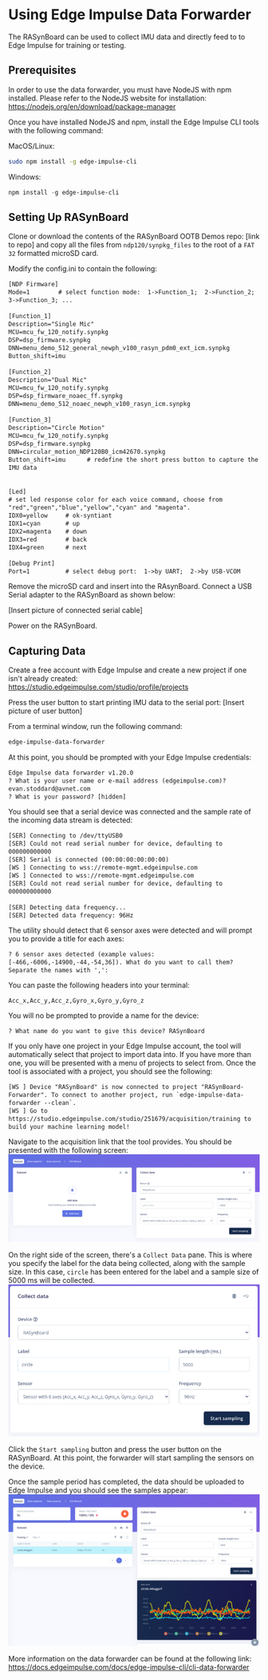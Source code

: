 # Using Edge Impulse Data Forwarder

The RASynBoard can be used to collect IMU data and directly feed to to Edge Impulse for training or testing.

## Prerequisites

In order to use the data forwarder, you must have NodeJS with npm installed. Please refer to the NodeJS website for installation: https://nodejs.org/en/download/package-manager

Once you have installed NodeJS and npm, install the Edge Impulse CLI tools with the following command:

MacOS/Linux:

```bash
sudo npm install -g edge-impulse-cli
```

Windows:

```Powershell
npm install -g edge-impulse-cli
```

## Setting Up RASynBoard

Clone or download the contents of the RASynBoard OOTB Demos repo: [link to repo] and copy all the files from `ndp120/synpkg_files` to the root of a `FAT 32` formatted microSD card.

Modify the config.ini to contain the following:

```
[NDP Firmware]
Mode=1        # select function mode:  1->Function_1;  2->Function_2;  3->Function_3; ...

[Function_1]
Description="Single Mic"
MCU=mcu_fw_120_notify.synpkg
DSP=dsp_firmware.synpkg
DNN=menu_demo_512_general_newph_v100_rasyn_pdm0_ext_icm.synpkg
Button_shift=imu 

[Function_2]
Description="Dual Mic"
MCU=mcu_fw_120_notify.synpkg
DSP=dsp_firmware_noaec_ff.synpkg
DNN=menu_demo_512_noaec_newph_v100_rasyn_icm.synpkg

[Function_3]
Description="Circle Motion"
MCU=mcu_fw_120_notify.synpkg
DSP=dsp_firmware.synpkg
DNN=circular_motion_NDP120B0_icm42670.synpkg
Button_shift=imu      # redefine the short press button to capture the IMU data


[Led]
# set led response color for each voice command, choose from "red","green","blue","yellow","cyan" and "magenta".
IDX0=yellow     # ok-syntiant
IDX1=cyan       # up
IDX2=magenta    # down
IDX3=red        # back
IDX4=green      # next

[Debug Print]
Port=1          # select debug port:  1->by UART;  2->by USB-VCOM
```

Remove the microSD card and insert into the RAsynBoard. Connect a USB Serial adapter to the RASynBoard as shown below:

[Insert picture of connected serial cable]

Power on the RASynBoard.

## Capturing Data

Create a free account with Edge Impulse and create a new project if one isn't already created: https://studio.edgeimpulse.com/studio/profile/projects

Press the user button to start printing IMU data to the serial port:
[Insert picture of user button]

From a terminal window, run the following command:

```bash
edge-impulse-data-forwarder
```

At this point, you should be prompted with your Edge Impulse credentials:

```
Edge Impulse data forwarder v1.20.0
? What is your user name or e-mail address (edgeimpulse.com)? evan.stoddard@avnet.com
? What is your password? [hidden]
```

You should see that a serial device was connected and the sample rate of the incoming data stream is detected:

```
[SER] Connecting to /dev/ttyUSB0
[SER] Could not read serial number for device, defaulting to 000000000000
[SER] Serial is connected (00:00:00:00:00:00)
[WS ] Connecting to wss://remote-mgmt.edgeimpulse.com
[WS ] Connected to wss://remote-mgmt.edgeimpulse.com
[SER] Could not read serial number for device, defaulting to 000000000000

[SER] Detecting data frequency...
[SER] Detected data frequency: 96Hz
```

The utility should detect that 6 sensor axes were detected and will prompt you to provide a title for each axes:

```
? 6 sensor axes detected (example values: [-466,-6006,-14900,-44,-54,36]). What do you want to call them? Separate the names with ',':
```

You can paste the following headers into your terminal:

```
Acc_x,Acc_y,Acc_z,Gyro_x,Gyro_y,Gyro_z
```

You will no be prompted to provide a name for the device:

```
? What name do you want to give this device? RASynBoard
```

If you only have one project in your Edge Impulse account, the tool will automatically select that project to import data into. If you have more than one, you will be presented with a menu of projects to select from. Once the tool is associated with a project, you should see the following:

```
[WS ] Device "RASynBoard" is now connected to project "RASynBoard-Forwarder". To connect to another project, run `edge-impulse-data-forwarder --clean`.
[WS ] Go to https://studio.edgeimpulse.com/studio/251679/acquisition/training to build your machine learning model!
```

Navigate to the acquisition link that the tool provides. You should be presented with the following screen:
![Edge Impulse Acquisition Screen](assets/acq_landing_screen.png "Edge Impulse Acquisition Screen")

On the right side of the screen, there's a `Collect Data` pane. This is where you specify the label for the data being collected, along with the sample size. In this case, `circle` has been entered for the label and a sample size of 5000 ms will be collected.
![Collect Data Pane](assets/acq_collect_data.png "Collect Data Pane")

Click the `Start sampling` button and press the user button on the RASynBoard. At this point, the forwarder will start sampling the sensors on the device.

Once the sample period has completed, the data should be uploaded to Edge Impulse and you should see the samples appear:
![Collected Samples](assets/acq_sampled_data.png "Collected Samples")


More information on the data forwarder can be found at the following link: https://docs.edgeimpulse.com/docs/edge-impulse-cli/cli-data-forwarder